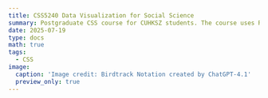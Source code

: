 ```yaml
---
title: CSS5240 Data Visualization for Social Science
summary: Postgraduate CSS course for CUHKSZ students. The course uses R to create all sorts of plots commonly used in social science.
date: 2025-07-19
type: docs
math: true
tags:
  - CSS
image:
  caption: 'Image credit: Birdtrack Notation created by ChatGPT-4.1'
  preview_only: true
---
```

